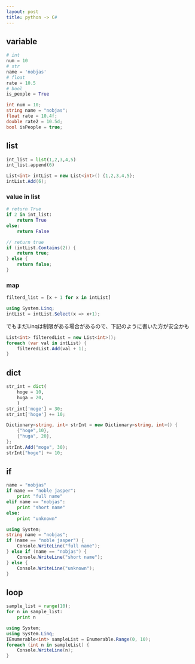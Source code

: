 ```yaml
---
layout: post
title: python -> C#
---
```


## variable
```python
# int
num = 10
# str
name = 'nobjas'
# float
rate = 10.5
# bool
is_people = True
```

```csharp
int num = 10;
string name = "nobjas";
float rate = 10.4f;
double rate2 = 10.5d;
bool isPeople = true;
```

## list
```python
int_list = list(1,2,3,4,5)
int_list.append(6)
```

```csharp
List<int> intList = new List<int>() {1,2,3,4,5};
intList.Add(6);
```

### value in list
```python
# return True
if 2 in int_list:
    return True
else:
    return False
```

```csharp
// return true
if (intList.Contains(2)) {
    return true;
} else {
    return false;
}
```

### map
```python
filterd_list = [x + 1 for x in intList]
```

```csharp
using System.Linq;
intList = intList.Select(x => x+1);
```
でもまだLinqは制限がある場合があるので、下記のように書いた方が安全かも

```csharp
List<int> filteredList = new List<int>();
foreach (var val in intList) {
    filteredList.Add(val + 1);
}
```


## dict
```python
str_int = dict(
    hoge = 10,
    huga = 20,
    )
str_int['moge'] = 30;
str_int['hoge'] += 10;
```

```csharp
Dictionary<string, int> strInt = new Dictionary<string, int>() {
    {"hoge",10}, 
    {"huga", 20},
};
strInt.Add("moge", 30);
strInt["hoge"] += 10;
```

## if
```python
name = "nobjas"
if name == "noble jasper":
    print "full name"
elif name == "nobjas":
    print "short name"
else:
    print "unknown"
```

```csharp
using System;
string name = "nobjas";
if (name == "noble jasper") {
    Console.WriteLine("full name");
} else if (name == "nobjas") {
    Console.WriteLine("short name");
} else {
    Console.WriteLine("unknown");
}
```

## loop
```python
sample_list = range(10);
for n in sample_list:
    print n
```

```csharp
using System;
using System.Linq;
IEnumerable<int> sampleList = Enumerable.Range(0, 10);
foreach (int n in sampleList) {
    Console.WriteLine(n);
}
```

